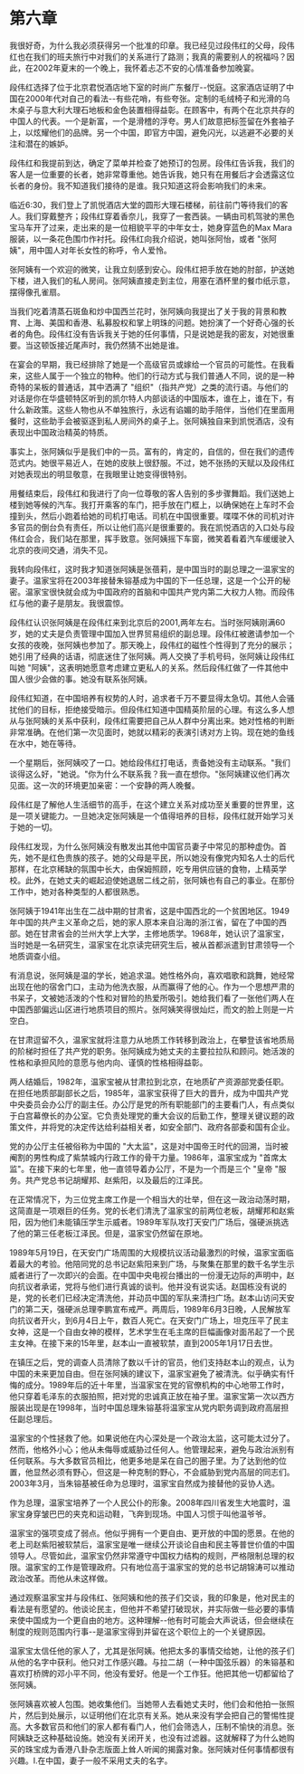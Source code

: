 # 第六章

我很好奇，为什么我必须获得另一个批准的印章。我已经见过段伟红的父母，段伟红也在我们的班夫旅行中对我们的关系进行了路测；我真的需要别人的祝福吗？因此，在2002年夏末的一个晚上，我怀着忐忑不安的心情准备参加晚宴。

段伟红选择了位于北京君悦酒店地下室的时尚广东餐厅--悦庭。这家酒店证明了中国在2000年代对自己的看法--有些花哨，有些夸张。定制的毛绒椅子和光滑的乌木桌子与意大利大理石地板和金色装置相得益彰。在顾客中，有两个在北京共存的中国人的代表。一个是新富，一个是滑稽的浮夸。男人们故意把标签留在外套袖子上，以炫耀他们的品牌。另一个中国，即官方中国，避免闪光，以逃避不必要的关注和潜在的嫉妒。

段伟红和我提前到达，确定了菜单并检查了她预订的包房。段伟红告诉我，我们的客人是一位重要的长者，她非常尊重他。她告诉我，她只有在用餐后才会透露这位长者的身份。我不知道我们接待的是谁。我只知道这将会影响我们的未来。

临近6:30，我们登上了凯悦酒店大堂的圆形大理石楼梯，前往前门等待我们的客人。我们穿戴整齐；段伟红穿着香奈儿，我穿了一套西装。一辆由司机驾驶的黑色宝马车开了过来，走出来的是一位相貌平平的中年女士，她身穿蓝色的Max Mara服装，以一条花色围巾作衬托。段伟红向我介绍说，她叫张阿怡，或者 "张阿姨"，用中国人对年长女性的称呼，令人爱怜。

张阿姨有一个欢迎的微笑，让我立刻感到安心。段伟红把手放在她的肘部，护送她下楼，进入我们的私人房间。张阿姨直接走到主位，用塞在酒杯里的餐巾纸示意，摆得像孔雀扇。

当我们吃着清蒸石斑鱼和炒中国西兰花时，张阿姨向我提出了关于我的背景和教育、上海、美国和香港、私募股权和掌上明珠的问题。她扮演了一个好奇心强的长者的角色。段伟红没有告诉我关于她的任何事情，只是说她是我的密友，对她很重要。当这顿饭接近尾声时，我仍然猜不出她是谁。

在宴会的早期，我已经排除了她是一个高级官员或嫁给一个官员的可能性。在我看来，这些人属于一个独立的物种。他们的行动方式与我们普通人不同，说的是一种奇特的呆板的普通话，其中洒满了        "组织"（指共产党）之类的流行语。与他们的对话是你在华盛顿特区听到的凯尔特人内部谈话的中国版本，谁在上，谁在下，有什么新政策。这些人物也从不单独旅行，永远有谄媚的助手陪伴，当他们在里面用餐时，这些助手会被驱逐到私人房间外的桌子上。张阿姨独自来到凯悦酒店，没有表现出中国政治精英的特质。

事实上，张阿姨似乎是我们中的一员。富有的，肯定的，自信的，但在我们的遗传范式内。她很平易近人，在她的皮肤上很舒服。不过，她不张扬的天赋以及段伟红对她表现出的明显敬意，在我眼里让她变得很特别。

用餐结束后，段伟红和我进行了向一位尊敬的客人告别的多步骤舞蹈。我们送她上楼到她等候的汽车。我打开乘客的车门，把手放在门框上，以确保她在上车时不会撞到头，然后小跑着给她的司机打电话。司机在中国很重要。喋喋不休的司机对许多官员的倒台负有责任，所以让他们高兴是很重要的。我在凯悦酒店的入口处与段伟红会合，我们站在那里，挥手致意。张阿姨摇下车窗，微笑着看着汽车缓缓驶入北京的夜间交通，消失不见。

我转向段伟红，这时我才知道张阿姨是张蓓莉，是中国当时的副总理之一温家宝的妻子。温家宝将在2003年接替朱镕基成为中国的下一任总理，这是一个公开的秘密。温家宝很快就会成为中国政府的首脑和中国共产党内第二大权力人物。而段伟红与他的妻子是朋友。我很震惊。

段伟红认识张阿姨是在段伟红来到北京后的2001,两年左右。当时张阿姨刚满60岁，她的丈夫是负责管理中国加入世界贸易组织的副总理。段伟红被邀请参加一个女孩的夜晚，张阿姨也参加了。那天晚上，段伟红的磁性个性得到了充分的展示；她引用了经典的话语，彻底迷住了张阿姨。两人交换了手机号码，张阿姨让段伟红叫她 "阿姨"，这表明她愿意考虑建立更私人的关系。然后段伟红做了一件其他中国人很少会做的事。她没有联系张阿姨。

段伟红知道，在中国培养有权势的人时，追求者千万不要显得太急切。其他人会骚扰他们的目标，拒绝接受暗示。但段伟红知道中国精英阶层的心理。有这么多人想从与张阿姨的关系中获利，段伟红需要把自己从人群中分离出来。她对性格的判断非常准确。在他们第一次见面时，她就以精彩的表演引诱对方上钩。现在她的鱼线在水中，她在等待。

一个星期后，张阿姨咬了一口。她给段伟红打电话，责备她没有主动联系。"我们谈得这么好，"她说。"你为什么不联系我？我一直在想你。"张阿姨建议他们再次见面。这一次的环境更加亲密：一个安静的两人晚餐。

段伟红是了解他人生活细节的高手，在这个建立关系对成功至关重要的世界里，这是一项关键能力。一旦她决定张阿姨是一个值得培养的目标，段伟红就开始学习关于她的一切。

段伟红发现，为什么张阿姨没有散发出其他中国官员妻子中常见的那种虚伪。首先，她不是红色贵族的孩子。她的父母是平民，所以她没有像党内知名人士的后代那样，在北京稀缺的氛围中长大，由保姆照顾，吃专用供应链的食物，上精英学校。此外，在她丈夫的崛起迫使她退居二线之前，张阿姨也有自己的事业。在那份工作中，她对各种类型的人都很熟悉。

张阿姨于1941年出生在二战中期的甘肃省，这是中国西北的一个贫困地区。1949年中国的共产主义革命之后，她的家人原本来自沿海的浙江省，留在了中国的西部。她在甘肃省会的兰州大学上大学，主修地质学。1968年，她认识了温家宝，当时她是一名研究生，温家宝在北京读完研究生后，被从首都派遣到甘肃领导一个地质调查小组。

有消息说，张阿姨是温的学长，她追求温。她性格外向，喜欢唱歌和跳舞，她经常出现在他的宿舍门口，主动为他洗衣服，从而赢得了他的心。作为一个思想严肃的书呆子，文被她活泼的个性和对冒险的热爱所吸引。她给我们看了一张他们两人在中国西部偏远山区进行地质项目的照片。张阿姨笑得很灿烂，而文的脸上则是一片空白。

在甘肃逗留不久，温家宝就将注意力从地质工作转移到政治上，在攀登该省地质局的阶梯时担任了共产党的职务。张阿姨成为她丈夫的主要拉拉队和顾问。她活泼的性格和承担风险的意愿与他内向、谨慎的性格相得益彰。

两人结婚后，1982年，温家宝被从甘肃拉到北京，在地质矿产资源部党委任职。在担任地质部副部长之后，1985年，温家宝获得了巨大的晋升，成为中国共产党中央委员会办公厅的副主任。办公厅是党的所有职能部门的主要看门人，有点类似于白宫幕僚长的办公室。它负责处理党的重大会议的后勤工作，整理关键议题的政策文件，并将党的决定传达给利益相关者，如安全部门、政府各部委和国有企业。

党的办公厅主任被俗称为中国的 "大太监"，这是对中国帝王时代的回溯，当时被阉割的男性构成了紫禁城内行政工作的骨干力量。1986年，温家宝成为 "首席太监"。在接下来的七年里，他一直领导着办公厅，不是为一个而是三个 "皇帝 "服务。共产党总书记胡耀邦、赵紫阳，以及最后的江泽民。

在正常情况下，为三位党主席工作是一个相当大的壮举，但在这一政治动荡时期，这简直是一项艰巨的任务。党的长老们清洗了温家宝的前两位老板，胡耀邦和赵紫阳，因为他们未能镇压学生示威者。1989年军队攻打天安门广场后，强硬派挑选了他的第三任老板江泽民。但是，温家宝仍然留在原地。

1989年5月19日，在天安门广场周围的大规模抗议活动最激烈的时候，温家宝面临着最大的考验。他陪同党的总书记赵紫阳来到广场，与聚集在那里的数千名学生示威者进行了一次即兴的会面。在中国中央电视台播出的一份漫无边际的声明中，赵向抗议者承诺，党将与他们进行真诚的谈判。他并没有说实话。赵国栋没有说的是，党的长老们已经决定清洗他，并动员中国的军队来清扫广场。赵本山访问天安门的第二天，强硬派总理李鹏宣布戒严。两周后，1989年6月3日晚，人民解放军向抗议者开火，到6月4日上午，数百人死亡。在天安门广场上，坦克压平了民主女神，这是一个自由女神的模样，艺术学生在毛主席的巨幅画像对面吊起了一个民主女神。在接下来的15年里，赵本山一直被软禁，直到2005年1月17日去世。

在镇压之后，党的调查人员清除了数以千计的官员，他们支持赵本山的观点，认为中国的未来更加自由。但在张阿姨的建议下，温家宝避免了被清洗。似乎确实有忏悔的成分。1989年后的近十年里，当温家宝在党的官僚机构的中心地带工作时，他只穿着毛泽东的衣服拍照，把对党的忠诚真正放在袖子里。温家宝第一次以西方服装出现是在1998年，当时中国总理朱镕基将温家宝从党内职务调到政府高层担任副总理后。

温家宝的个性拯救了他。如果说他在内心深处是一个政治太监，这可能太过分了。然而，他格外小心；他从未侮辱或威胁过任何人。他管理起来，避免与政治派别有任何联系。与大多数官员相比，他更多地是呆在自己的圈子里。为了达到他的位置，他显然必须有野心，但这是一种克制的野心，不会威胁到党内高层的同志们。2003年3月，当朱镕基被任命为总理时，温家宝自然成为接替他的妥协人选。

作为总理，温家宝培养了一个人民公仆的形象。2008年四川省发生大地震时，温家宝身穿皱巴巴的夹克和运动鞋，飞奔到现场。中国人习惯于叫他温爷爷。

温家宝的强项变成了弱点。他似乎拥有一个更自由、更开放的中国的愿景。在他的老上司赵紫阳被软禁后，温家宝是唯一继续公开谈论自由和民主等普世价值的中国领导人。尽管如此，温家宝仍然非常遵守中国权力结构的规则，严格限制总理的权限。温家宝的工作是管理政府。只有地位高于温家宝的党的总书记胡锦涛可以推动政治改革。而他从未这样做。

通过观察温家宝并与段伟红、张阿姨和他的孩子们交谈，我的印象是，他对民主的看法是有愿望的。他谈论民主，但他并不希望打破现状，并实际做一些必要的事情来使中国成为一个更自由的地方。这种理解--他有时可能会大声说话，但会继续在制度的规则范围内行事--是温家宝得到并留在这个职位上的一个关键原因。

温家宝太信任他的家人了，尤其是张阿姨。他把太多的事情交给她，让他的孩子们从他的名字中获利。他只对工作感兴趣。与拉二胡（一种中国弦乐器）的朱镕基和喜欢打桥牌的邓小平不同，他没有爱好。他是一个工作狂。他把其他一切都留给了张阿姨。

张阿姨喜欢被人包围。她收集他们。当她带人去看她丈夫时，他们会和他拍一张照片，然后到处展示，以证明他们在北京有关系。她从来没有学会把自己的警惕性提高。大多数官员和他们的家人都有看门人，他们会筛选人，压制不愉快的消息。张阿姨缺乏这种基础设施。她没有关闭开关，也没有过滤器。这就解释了为什么她购买的珠宝成为香港八卦杂志版面上耸人听闻的揭露对象。张阿姨对任何事情都很有兴趣。I.在中国，妻子一般不采用丈夫的名字。
